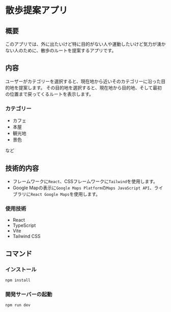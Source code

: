 # 散歩提案アプリ

## 概要
このアプリでは、外に出たいけど特に目的がない人や運動したいけど気力が湧かない人のために、散歩のルートを提案するアプリです。

## 内容
ユーザーがカテゴリーを選択すると、現在地から近いそのカテゴリーに沿った目的地を提案します。
その目的地を選択すると、現在地から目的地、そして最初の位置まで戻ってくるルートを表示します。

### カテゴリー
- カフェ
- 本屋
- 観光地
- 景色

など

## 技術的内容
- フレームワークに`React`、CSSフレームワークに`Tailwind`を使用します。
- Google Mapの表示に`Google Maps Platform`の`Maps JavaScript API`、ライブラリに`React Google Maps`を使用します。

### 使用技術

*   React
*   TypeScript
*   Vite
*   Tailwind CSS

## コマンド

### インストール

```bash
npm install
```

### 開発サーバーの起動

```bash
npm run dev
```